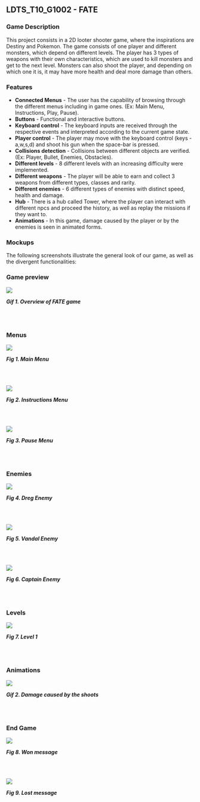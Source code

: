 ## LDTS_T10_G1002 - FATE

### Game Description

This project consists in a 2D looter shooter game, where the inspirations are Destiny and Pokemon.
The game consists of one player and different monsters, which depend on different levels. The player has 3 types of weapons with their own characteristics, which are used to kill monsters and get to the next level. Monsters can also shoot the player, and depending on which one it is, it may have more health and deal more damage than others.

### Features

- **Connected Menus** - The user has the capability of browsing through the different menus including in game ones. (Ex: Main Menu, Instructions, Play, Pause).
- **Buttons** - Functional and interactive buttons.
- **Keyboard control** - The keyboard inputs are received through the respective events and interpreted according to the current game state.
- **Player control** - The player may move with the keyboard control (keys - a,w,s,d) and shoot his gun when the space-bar is pressed.
- **Collisions detection** - Collisions between different objects are verified. (Ex: Player, Bullet, Enemies, Obstacles).
- **Different levels** - 8 different levels with an increasing difficulty were implemented.
- **Different weapons** - The player will be able to earn and collect 3 weapons from different types, classes and rarity.
- **Different enemies** - 6 different types of enemies with distinct speed, health and damage.
- **Hub** - There is a hub called Tower, where the player can interact with different npcs and proceed the history, as well as replay the missions if they want to.
- **Animations** - In this game, damage caused by the player or by the enemies is seen in animated forms.

### Mockups

The following screenshots illustrate the general look of our game, as well as the divergent functionalities:
### Game preview
![](docs/gifs/gamePreview.gif)
<p>
  <b><i>Gif 1. Overview of FATE game</i></b>
</p>
<br>
<br />


### Menus
![](docs/images/screenshots/mainMenu.png)
<p>
  <b><i>Fig 1. Main Menu </i></b>
</p>

<br>
<br />

![](docs/images/screenshots/instructionsMenu.png)
<p>
  <b><i>Fig 2. Instructions Menu </i></b>
</p>

<br>
<br />

![](docs/images/screenshots/pauseMenu.png)
<p>
  <b><i>Fig 3. Pause Menu </i></b>
</p>  

<br>
<br />

### Enemies

![](docs/images/screenshots/dreg.png)
<p>
  <b><i>Fig 4. Dreg Enemy </i></b>
</p>  

<br>
<br />

![](docs/images/screenshots/vandal.png)
<p>
  <b><i>Fig 5. Vandal Enemy </i></b>
</p>  

<br>
<br />

![](docs/images/screenshots/captain.png)
<p>
  <b><i>Fig 6. Captain Enemy </i></b>
</p>  

<br>
<br />

### Levels
![](docs/images/screenshots/level1.png)
<p>
  <b><i>Fig 7. Level 1 </i></b>
</p>

<br>
<br />

### Animations
![](docs/gifs/damageAnimation.gif)
<p>
  <b><i>Gif 2. Damage caused by the shoots</i></b>
</p>

<br>
<br />


### End Game

![](docs/images/screenshots/youWon.png)
<p>
  <b><i>Fig 8. Won message</i></b>
</p>

<br>
<br />

![](docs/images/screenshots/youLose.png)
<p>
  <b><i>Fig 9. Lost message</i></b>
</p>

